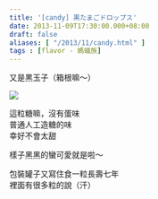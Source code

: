 ```yaml
---
title: '[candy] 黒たまごドロップス'
date: 2013-11-09T17:30:00.000+08:00
draft: false
aliases: [ "/2013/11/candy.html" ]
tags : [flavor - 螞蟻族]
---
```


又是黒玉子（箱根嘛～）  

[![](https://2.bp.blogspot.com/-b8OSbEWlrXw/XCdAMA5uX1I/AAAAAAAACeU/RVPnRLO336Yt_oKWttt4INBhkJz4U_maQCLcBGAs/s640/25.jpg)](https://2.bp.blogspot.com/-b8OSbEWlrXw/XCdAMA5uX1I/AAAAAAAACeU/RVPnRLO336Yt_oKWttt4INBhkJz4U_maQCLcBGAs/s1600/25.jpg)

這粒糖嘛，沒有蛋味  
普通人工造糖的味  
幸好不會太甜  
  
樣子黑黑的蠻可愛就是啦～  
  
  
包裝罐子又寫住食一粒長壽七年  
裡面有很多粒的說（汗）